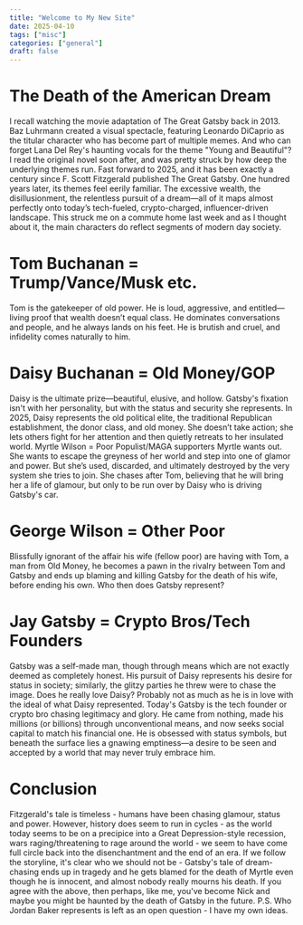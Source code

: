 ```yaml
---
title: "Welcome to My New Site"
date: 2025-04-10
tags: ["misc"]
categories: ["general"]
draft: false
---
```


# The Death of the American Dream

I recall watching the movie adaptation of The Great Gatsby back in 2013. Baz Luhrmann created a visual spectacle, featuring Leonardo DiCaprio as the titular character who has become part of multiple memes. And who can forget Lana Del Rey's haunting vocals for the theme "Young and Beautiful"? I read the original novel soon after, and was pretty struck by how deep the underlying themes run. 
Fast forward to 2025, and it has been exactly a century since F. Scott Fitzgerald published The Great Gatsby. One hundred years later, its themes feel eerily familiar. The excessive wealth, the disillusionment, the relentless pursuit of a dream—all of it maps almost perfectly onto today’s tech-fueled, crypto-charged, influencer-driven landscape. This struck me on a commute home last week and as I thought about it, the main characters do reflect segments of modern day society.

# Tom Buchanan = Trump/Vance/Musk etc.

Tom is the gatekeeper of old power. He is loud, aggressive, and entitled—living proof that wealth doesn’t equal class. He dominates conversations and people, and he always lands on his feet. He is brutish and cruel, and infidelity comes naturally to him.

# Daisy Buchanan = Old Money/GOP

Daisy is the ultimate prize—beautiful, elusive, and hollow. Gatsby's fixation isn't with her personality, but with the status and security she represents.
In 2025, Daisy represents the old political elite, the traditional Republican establishment, the donor class, and old money. She doesn’t take action; she lets others fight for her attention and then quietly retreats to her insulated world.
Myrtle Wilson = Poor Populist/MAGA supporters
Myrtle wants out. She wants to escape the greyness of her world and step into one of glamor and power. But she’s used, discarded, and ultimately destroyed by the very system she tries to join. She chases after Tom, believing that he will bring her a life of glamour, but only to be run over by Daisy who is driving Gatsby's car.

# George Wilson = Other Poor

Blissfully ignorant of the affair his wife (fellow poor) are having with Tom, a man from Old Money, he becomes a pawn in the rivalry between Tom and Gatsby and ends up blaming and killing Gatsby for the death of his wife, before ending his own.
Who then does Gatsby represent? 

# Jay Gatsby = Crypto Bros/Tech Founders

Gatsby was a self-made man, though through means which are not exactly deemed as completely honest. His pursuit of Daisy represents his desire for status in society; similarly, the glitzy parties he threw were to chase the image. Does he really love Daisy? Probably not as much as he is in love with the ideal of what Daisy represented.
Today's Gatsby is the tech founder or crypto bro chasing legitimacy and glory. He came from nothing, made his millions (or billions) through unconventional means, and now seeks social capital to match his financial one. He is obsessed with status symbols, but beneath the surface lies a gnawing emptiness—a desire to be seen and accepted by a world that may never truly embrace him.

# Conclusion

Fitzgerald's tale is timeless - humans have been chasing glamour, status and power. However, history does seem to run in cycles - as the world today seems to be on a precipice into a Great Depression-style recession, wars raging/threatening to rage around the world - we seem to have come full circle back into the disenchantment and the end of an era. If we follow the storyline, it's clear who we should not be - Gatsby's tale of dream-chasing ends up in tragedy and he gets blamed for the death of Myrtle even though he is innocent, and almost nobody really mourns his death.  If you agree with the above, then perhaps, like me, you've become Nick and maybe you might be haunted by the death of Gatsby in the future.
P.S. Who Jordan Baker represents is left as an open question - I have my own ideas.